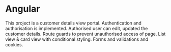 # Angular

This project is a customer details view portal.
Authentication and authorisation is implemented.
Authorised user can edit, updated the customer details.
Route guards to prevent unauthorised access of page.
List view & card view with conditional styling.
Forms and validations and cookies.
